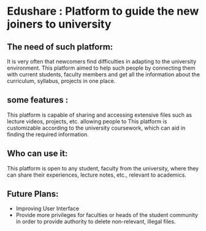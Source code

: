 # Edushare : Platform to guide the new joiners to university

## The need of such platform:
It is very often that newcomers find difficulties in adapting to the university environment. This platform aimed to help such people by connecting them with current students, faculty members and get all the information about the curriculum, syllabus, projects in one place.

## some features :
This platform is capable of sharing and accessing extensive files such as lecture videos, projects, etc. allowing people to 
This platform is customizable according to the university coursework, which can aid in finding the required information.

## Who can use it:
This platform is open to any student, faculty from the university, where they can share their experiences, lecture notes, etc., relevant to academics.

## Future Plans:
- Improving User Interface
- Provide more privileges for faculties or heads of the student community in order to provide authority to delete non-relevant, illegal files.